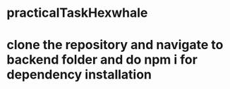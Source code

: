 # practicalTaskHexwhale
# clone the repository and  navigate to backend folder and do npm i for dependency installation
